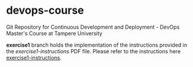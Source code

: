 # devops-course
Git Repository for Continuous Development and Deployment - DevOps Master's Course at Tampere University

**exercise1** branch holds the implementation of the instructions provided in the *exercise1-instructions* PDF file. Please refer to the instructions here [exercise1-instructions](./exercise1-instructions.pdf).
